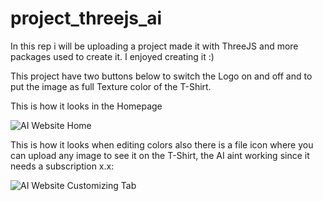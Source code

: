# project_threejs_ai
In this rep i will be uploading a project made it with ThreeJS and more packages used to create it. I enjoyed creating it :)

This project have two buttons below to switch the Logo on and off and to put the image as full Texture color of the T-Shirt.


This is how it looks in the Homepage

![AI Website Home](https://github.com/Elswee13/project_threejs_ai/assets/77897104/37e79173-2291-4c47-ba49-3f46cf826041)


This is how it looks when editing colors also there is a file icon where you can upload any image to see it on the T-Shirt, the AI aint working since it needs a subscription x.x:


![AI Website Customizing Tab](https://github.com/Elswee13/project_threejs_ai/assets/77897104/6b568aba-e7c4-4372-9b93-d84a43a9bfa8)

